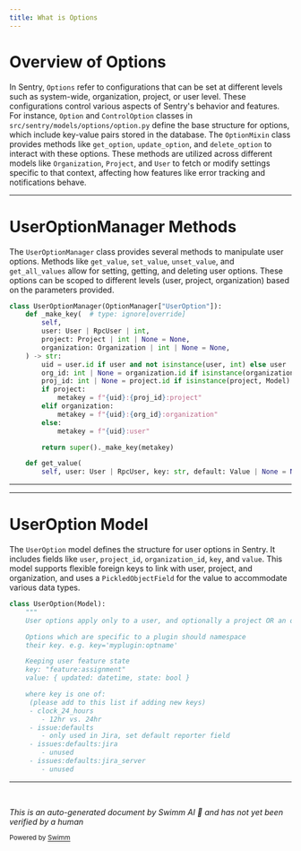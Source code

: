 ```yaml
---
title: What is Options
---
```

# Overview of Options

In Sentry, `Options` refer to configurations that can be set at different levels such as system-wide, organization, project, or user level. These configurations control various aspects of Sentry's behavior and features. For instance, `Option` and `ControlOption` classes in `src/sentry/models/options/option.py` define the base structure for options, which include key-value pairs stored in the database. The `OptionMixin` class provides methods like `get_option`, `update_option`, and `delete_option` to interact with these options. These methods are utilized across different models like `Organization`, `Project`, and `User` to fetch or modify settings specific to that context, affecting how features like error tracking and notifications behave.

<SwmSnippet path="/src/sentry/models/options/user_option.py" line="27">

---

# UserOptionManager Methods

The `UserOptionManager` class provides several methods to manipulate user options. Methods like `get_value`, `set_value`, `unset_value`, and `get_all_values` allow for setting, getting, and deleting user options. These options can be scoped to different levels (user, project, organization) based on the parameters provided.

```python
class UserOptionManager(OptionManager["UserOption"]):
    def _make_key(  # type: ignore[override]
        self,
        user: User | RpcUser | int,
        project: Project | int | None = None,
        organization: Organization | int | None = None,
    ) -> str:
        uid = user.id if user and not isinstance(user, int) else user
        org_id: int | None = organization.id if isinstance(organization, Model) else organization
        proj_id: int | None = project.id if isinstance(project, Model) else project
        if project:
            metakey = f"{uid}:{proj_id}:project"
        elif organization:
            metakey = f"{uid}:{org_id}:organization"
        else:
            metakey = f"{uid}:user"

        return super()._make_key(metakey)

    def get_value(
        self, user: User | RpcUser, key: str, default: Value | None = None, **kwargs: Any
```

---

</SwmSnippet>

<SwmSnippet path="/src/sentry/models/options/user_option.py" line="146">

---

# UserOption Model

The `UserOption` model defines the structure for user options in Sentry. It includes fields like `user`, `project_id`, `organization_id`, `key`, and `value`. This model supports flexible foreign keys to link with user, project, and organization, and uses a `PickledObjectField` for the value to accommodate various data types.

```python
class UserOption(Model):
    """
    User options apply only to a user, and optionally a project OR an organization.

    Options which are specific to a plugin should namespace
    their key. e.g. key='myplugin:optname'

    Keeping user feature state
    key: "feature:assignment"
    value: { updated: datetime, state: bool }

    where key is one of:
     (please add to this list if adding new keys)
     - clock_24_hours
        - 12hr vs. 24hr
     - issue:defaults
        - only used in Jira, set default reporter field
     - issues:defaults:jira
        - unused
     - issues:defaults:jira_server
        - unused
```

---

</SwmSnippet>

&nbsp;

*This is an auto-generated document by Swimm AI 🌊 and has not yet been verified by a human*

<SwmMeta version="3.0.0" repo-id="Z2l0aHViJTNBJTNBc2VudHJ5JTNBJTNBZ2V0c2VudHJ5" repo-name="sentry"><sup>Powered by [Swimm](/)</sup></SwmMeta>
